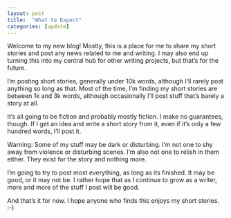 ```yaml
---
layout: post
title:  "What to Expect"
categories: [update]
---
```


Welcome to my new blog!  Mostly, this is a place for me to share my short stories and post any news related to me and writing.  I may also end up turning this into my central hub for other writing projects, but that’s for the future.

I’m posting short stories, generally under 10k words, although I’ll rarely post anything so long as that.  Most of the time, I’m finding my short stories are between 1k and 3k words, although occasionally I’ll post stuff that’s barely a story at all.  

It’s all going to be fiction and probably mostly fiction.  I make no guarantees, though.  If I get an idea and write a short story from it, even if it’s only a few hundred words, I’ll post it. 

Warning: Some of my stuff may be dark or disturbing.  I’m not one to shy away from violence or disturbing scenes.  I’m also not one to relish in them either.  They exist for the story and nothing more.

I’m going to try to post most everything, as long as its finished.  It may be good, or it may not be.  I rather hope that as I continue to grow as a writer, more and more of the stuff I post will be good.  

And that’s it for now.  I hope anyone who finds this enjoys my short stories. :-) 